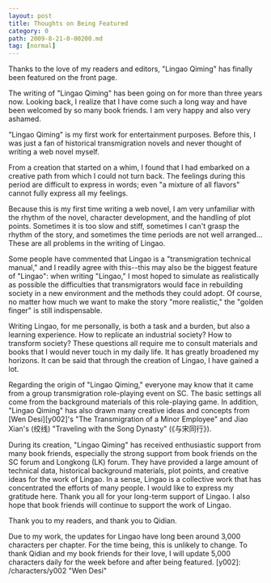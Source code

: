 ```yaml
---
layout: post
title: Thoughts on Being Featured
category: 0
path: 2009-8-21-0-00200.md
tag: [normal]
---
```


Thanks to the love of my readers and editors, "Lingao Qiming" has finally been featured on the front page.

The writing of "Lingao Qiming" has been going on for more than three years now. Looking back, I realize that I have come such a long way and have been welcomed by so many book friends. I am very happy and also very ashamed.

"Lingao Qiming" is my first work for entertainment purposes. Before this, I was just a fan of historical transmigration novels and never thought of writing a web novel myself.

From a creation that started on a whim, I found that I had embarked on a creative path from which I could not turn back. The feelings during this period are difficult to express in words; even "a mixture of all flavors" cannot fully express all my feelings.

Because this is my first time writing a web novel, I am very unfamiliar with the rhythm of the novel, character development, and the handling of plot points. Sometimes it is too slow and stiff, sometimes I can't grasp the rhythm of the story, and sometimes the time periods are not well arranged... These are all problems in the writing of Lingao.

Some people have commented that Lingao is a "transmigration technical manual," and I readily agree with this--this may also be the biggest feature of "Lingao": when writing "Lingao," I most hoped to simulate as realistically as possible the difficulties that transmigrators would face in rebuilding society in a new environment and the methods they could adopt. Of course, no matter how much we want to make the story "more realistic," the "golden finger" is still indispensable.

Writing Lingao, for me personally, is both a task and a burden, but also a learning experience. How to replicate an industrial society? How to transform society? These questions all require me to consult materials and books that I would never touch in my daily life. It has greatly broadened my horizons. It can be said that through the creation of Lingao, I have gained a lot.

Regarding the origin of "Lingao Qiming," everyone may know that it came from a group transmigration role-playing event on SC. The basic settings all come from the background materials of this role-playing game. In addition, "Lingao Qiming" has also drawn many creative ideas and concepts from [Wen Desi][y002]'s "The Transmigration of a Minor Employee" and Jiao Xian's (绞线) "Traveling with the Song Dynasty" (《与宋同行》).

During its creation, "Lingao Qiming" has received enthusiastic support from many book friends, especially the strong support from book friends on the SC forum and Longkong (LK) forum. They have provided a large amount of technical data, historical background materials, plot points, and creative ideas for the work of Lingao. In a sense, Lingao is a collective work that has concentrated the efforts of many people. I would like to express my gratitude here. Thank you all for your long-term support of Lingao. I also hope that book friends will continue to support the work of Lingao.

Thank you to my readers, and thank you to Qidian.

Due to my work, the updates for Lingao have long been around 3,000 characters per chapter. For the time being, this is unlikely to change. To thank Qidian and my book friends for their love, I will update 5,000 characters daily for the week before and after being featured.
[y002]: /characters/y002 "Wen Desi"